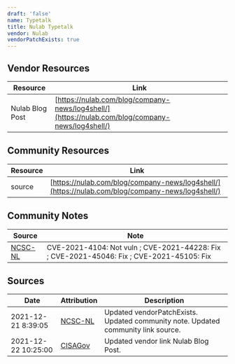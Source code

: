 ```yaml
---
draft: 'false'
name: Typetalk
title: Nulab Typetalk
vendor: Nulab
vendorPatchExists: true
---
```


## Vendor Resources
| Resource | Link |
| --- | --- |
| Nulab Blog Post | [https://nulab.com/blog/company-news/log4shell/](https://nulab.com/blog/company-news/log4shell/) |

## Community Resources
| Resource | Link |
| --- | --- |
| source | [https://nulab.com/blog/company-news/log4shell/](https://nulab.com/blog/company-news/log4shell/) |

## Community Notes
| Source | Note |
| --- | --- |
| [NCSC-NL](https://github.com/NCSC-NL/log4shell/blob/main/software/README.md) | CVE-2021-4104: Not vuln ; CVE-2021-44228: Fix ; CVE-2021-45046: Fix ; CVE-2021-45105: Fix </ul> |

## Sources
| Date | Attribution | Description |
| --- | --- | --- |
| 2021-12-21 8:39:05 | [NCSC-NL](https://github.com/NCSC-NL/log4shell/blob/main/software/README.md) | Updated vendorPatchExists. Updated community note. Updated community link source.  |
| 2021-12-22 10:25:00 | [CISAGov](https://raw.githubusercontent.com/cisagov/log4j-affected-db/develop/README.md) | Updated vendor link Nulab Blog Post.  |
